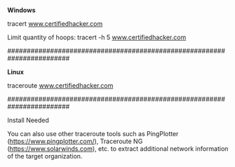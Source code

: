 
**Windows** 

tracert www.certifiedhacker.com

Limit quantity of hoops: tracert -h 5 www.certifiedhacker.com

########################################################################

**Linux** 

traceroute www.certifiedhacker.com

########################################################################

Install Needed

You can also use other traceroute tools such as PingPlotter (https://www.pingplotter.com/), Traceroute NG (https://www.solarwinds.com), etc. to extract additional network information of the target organization.